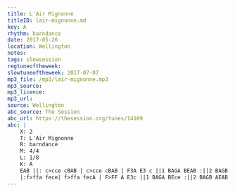 ```yaml
---
title: L'Air Mignonne
titleID: lair-mignonne.md
key: A
rhythm: barndance
date: 2017-05-26
location: Wellington
notes:
tags: slowsession 
regtuneoftheweek:
slowtuneoftheweek: 2017-07-07
mp3_file: /mp3/lair-mignonne.mp3
mp3_source:
mp3_licence:
mp3_url:
source: Wellington
abc_source: The Session
abc_url: https://thesession.org/tunes/14109
abc: |
    X: 2
    T: L'Air Mignonne
    R: barndance
    M: 4/4
    L: 1/8
    K: A
    EAB ||: c>cce cBAB | c>cce cBAB | F3A E3 c ||1 BAGA BEAB :||2 BAGB ABce ||
    |:f>ffa fece| f>ffa fecA | F>FF A E3c ||1 BAGA BEce :||2 BAGB AEAB |]
---
```

